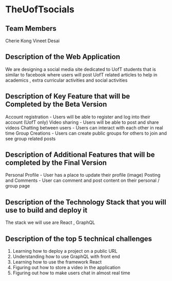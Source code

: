 # TheUofTsocials

## Team Members 
Cherie Kong
Vineet Desai 

## Description of the Web Application 
We are designing a social media site dedicated to UofT students that is similar to facebook where users will post 
UofT related articles to help in academics , extra curricular activities and social activities  

## Description of Key Feature that will be Completed by the Beta Version 
Account registration - Users will be able to register and log into their account (UofT only)
Video sharing - Users will be able to post and share videos 
Chatting between users - Users can interact with each other in real time 
Group Creations - Users can create public groups for others to join and see group related posts 

## Description of Additional Features that will be completed by the Final Version 
Personal Profile - User has a place to update their profile (image) 
Posting and Comments - User can comment and post content on their personal / group page 

## Description of the Technology Stack that you will use to build and deploy it 
The stack we will use are React , GraphQL

## Description of the top 5 technical challenges 
1. Learning how to deploy a project on a public URL
2. Understanding how to use GraphQL with front end 
3. Learning how to use the framework React 
4. Figuring out how to store a video in the application 
5. Figuring out how to make users chat in almost real time 
